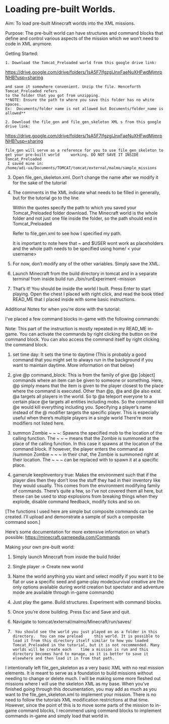 Loading pre-built Worlds.
=========================

Aim: To load pre-built Minecraft worlds into the XML missions. 

Purpose: The pre-built world can have structures and command blocks that define and control various aspects of the mission which we won’t need to code in XML anymore.

Getting Started:

    1. Download the Tomcat_Preloaded world from this google drive link: 

https://drive.google.com/drive/folders/1sA5F7ifgzglJnxFaeNuXHFwdMjmrpNHB?usp=sharing

	and save it somewhere convenient. Unzip the file. Henceforth Tomcat_Preloaded refers
	to the folder that you got from unzipping.
	**NOTE: Ensure the path to where you save this folder has no white spaces.
	Ex:  Documents/folder name is not allowed but Documents/folder_name is allowed**

    2. Download the file_gen and file_gen_skeleton XML s from this google drive link:

https://drive.google.com/drive/folders/1sA5F7ifgzglJnxFaeNuXHFwdMjmrpNHB?usp=sharing

	file_gen will serve as a reference for you to use file_gen_skeleton to get your pre-built world 	working. DO NOT SAVE IT INSIDE Tomcat_Preloaded
	 I saved mine in: 
	/home/adi-ua/Documents/TOMCAT/tomcat/external/malmo/sample_missions

3.	Open file_gen_skeleton.xml. Don’t change the name after we modify it for the sake of the 	tutorial

4.	The comments in the XML indicate what needs to be filled in generally, but for the tutorial go to 	the line <FileWorldGenerator src = “” />

	Within the quotes specify the path to which you saved your Tomcat_Preloaded folder download.
	The Minecraft world is the whole folder and not just one file inside the folder, so the path 	should end in Tomcat_Preloaded
	
	Refer to file_gen.xml to see how I specified my path. 

	It is important to note here that ~ and 	$USER wont work as placeholders and the 	whole path needs to be specified using home/ <	your 	username>

5.  For now, don’t modify any of the other variables. Simply save the XML.

6.  Launch Minecraft from the build directory in tomcat and in a separate terminal from inside build run ./bin/runExperiment –mission <Path to the file_gen_skeleton.xml you modified>

7. 	That’s it! You should be inside the world I built.
	Press Enter to start playing. 
	Open the chest I placed with right click, and read the book titled READ_ME that I placed 	inside with some basic instructions.


Additional Notes for when you're done with the tutorial:

I’ve placed a few command blocks in-game with the following commands:

Note: This part of the instruction is mostly repeated in my READ_ME in-game. You can activate the commands by right clicking the button on the command block. You can also access the command itself by right clicking the command block.

1.  set time day: It sets the time to daytime (This is probably a good command that you might set to always run in the background if you want to maintain daytime. More information on that below)

2.  give @p command_block: This is from the family of give @p [object] commands where an item can be given to someone or something. Here, @p simply means that the item is given to the player closest to the place where the command is executed.
Other than @p, @a and @e also exist.
@a targets all players in the world. So tp @a <x> <y> <z> teleport everyone to a certain place
@e targets all entities including mobs. So the command kill @e would kill everything including you.
Specifying a player’s name instead of the @ modifier targets the specific player. This is especially useful when there’s multiple players in a single world
There’re more modifiers not listed here.

3. summon Zombie ~ ~ ~:  Spawns the specified mob to the location of the calling function. The ~ ~ ~ means that the Zombie is summoned at the place of the calling function. In this case it spawns at the location of the command block. If however, the player enters the command as /summon Zombie ~ ~ ~ in their chat, the Zombie is summoned right at their location. The ~ ~ ~ can be replaced with <x> <y> <z> to spawn it at a specific place.

4. gamerule keepInventory true: Makes the environment such that if the player dies then they don’t lose the stuff they had in their inventory like they would usually. This comes from the environment modifying family of commands. There’s quite a few, so I’ve not covered them all here, but these can be used to stop explosions from breaking things when they explode, disable command feedback, modify ticks and so on.

[The functions I used here are simple but composite commands can be created. I’ll upload and demonstrate a sample of such a composite command soon.]

Here’s some documentation for more extensive information on what’s possible:
 https://minecraft.gamepedia.com/Commands


Making your own pre-built world:

1. 	Simply launch Minecraft from inside the build folder

2. 	Single player → Create new world
3. 	Name the world anything you want and select modify if you want it to be flat or use a specific 	seed and game-play mode(survival creative are the only options available during world creation 	but spectator and adventure mode are available through in-game commands)
4.	Just play the game. Build structures. Experiment with command blocks.
5. 	Once you’re done building. Press Esc and Save and quit.
6. 	Navigate to tomcat/external/malmo/Minecraft/run/saves/
7.  	You should see the world you just played on as a folder in this directory.  You can now preload 	this world. It is possible to load it from this directory itself similar to how you loaded 	Tomcat_Preloaded in the tutorial, but it is not recommended. Many worlds will be create each 	time a mission is run and this directory becomes hard to manage, so it is better to save it 	elsewhere and then load it in from that path.






I intentionally left file_gen_skeleton as a very basic XML with no real mission elements. It is meant to serve as a foundation to build missions without needing to change or delete much. I will be making some more fleshed out missions where I will use the skeleton XML as my base.  When you’ve finished going through this documentation, you may add as much as you want to the file_gen_skeleton.xml to implement your mission. There is no need to follow the tutorials XML modification restrictions at that time. However, since the point of this is to move some parts of the mission to in-game command blocks, I recommend using command blocks to implement commands in-game and simply load that world in.



 


